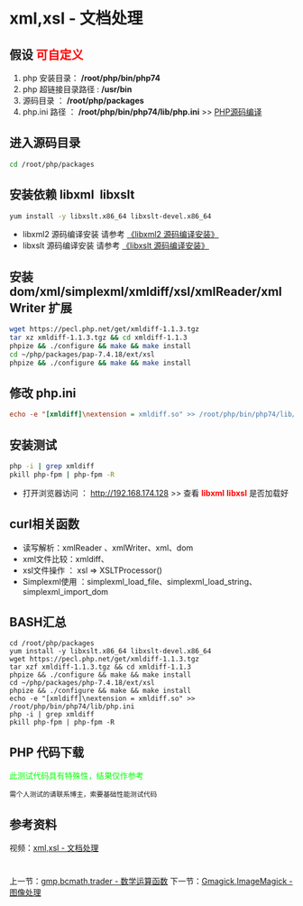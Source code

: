# xml,xsl - 文档处理 

## 假设 <font color="#FF0000">可自定义</font>
1. php 安装目录： **/root/php/bin/php74**
2. php 超链接目录路径 : **/usr/bin**
3. 源码目录 ： **/root/php/packages**
4. php.ini 路径 ： **/root/php/bin/php74/lib/php.ini** >> [PHP源码编译](http://www.19src.com/5.html)

## 进入源码目录
```BASH
cd /root/php/packages
```

## 安装依赖 libxml   libxslt
```BASH
yum install -y libxslt.x86_64 libxslt-devel.x86_64 
```
- libxml2 源码编译安装 请参考 [《libxml2 源码编译安装》](http://www.19src.com/118.html "libxml2 源码编译安装")
- libxslt 源码编译安装 请参考 [《libxslt 源码编译安装》](http://www.19src.com/119.html "libxslt 源码编译安装")

## 安装 dom/xml/simplexml/xmldiff/xsl/xmlReader/xmlWriter  扩展
```BASH
wget https://pecl.php.net/get/xmldiff-1.1.3.tgz
tar xz xmldiff-1.1.3.tgz && cd xmldiff-1.1.3
phpize && ./configure && make && make install
cd ~/php/packages/pap-7.4.18/ext/xsl
phpize && ./configure && make && make install
```

## 修改 php.ini
``` /root/php/bin/php74/lib/php.ini <<<
echo -e "[xmldiff]\nextension = xmldiff.so" >> /root/php/bin/php74/lib/php.ini
```

## 安装测试
```bash
php -i | grep xmldiff
pkill php-fpm | php-fpm -R
```
- 打开浏览器访问 ： http://192.168.174.128 >> 查看 <font color=#FF0000>**libxml** **libxsl**</font> 是否加载好

## curl相关函数
- 读写解析：xmlReader 、xmlWriter、xml、dom
- xml文件比较：xmldiff、
- xsl文件操作 ： xsl => XSLTProcessor()
- Simplexml使用 ：simplexml_load_file、simplexml_load_string、simplexml_import_dom

## BASH汇总
```
cd /root/php/packages
yum install -y libxslt.x86_64 libxslt-devel.x86_64
wget https://pecl.php.net/get/xmldiff-1.1.3.tgz
tar xzf xmldiff-1.1.3.tgz && cd xmldiff-1.1.3
phpize && ./configure && make && make install
cd ~/php/packages/php-7.4.18/ext/xsl
phpize && ./configure && make && make install
echo -e "[xmldiff]\nextension = xmldiff.so" >> /root/php/bin/php74/lib/php.ini
php -i | grep xmldiff
pkill php-fpm | php-fpm -R
```

## PHP 代码下载
<font color="#00ff00">此测试代码具有特殊性，结果仅作参考</font>
```
需个人测试的请联系博主，索要基础性能测试代码
```

## 参考资料
视频：[xml,xsl - 文档处理 ](https://study.163.com/course/introduction.htm?courseId=1211778804&share=2&shareId=480000002265446#/courseDetail?tab=1 "xml,xsl - 文档处理 ")

#
上一节：[gmp,bcmath,trader - 数学运算函数](http://www.19src.com/28.html)
下一节：[Gmagick,ImageMagick - 图像处理](http://www.19src.com/30.html)
